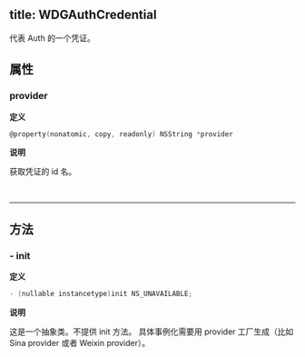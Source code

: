 title: WDGAuthCredential
---

代表 Auth 的一个凭证。

## 属性

### provider

**定义**

```objectivec
@property(nonatomic, copy, readonly) NSString *provider
```

**说明**

获取凭证的 id 名。

</br>

------

## 方法

### - init

**定义**

```objectivec
- (nullable instancetype)init NS_UNAVAILABLE;
```

**说明**

这是一个抽象类。不提供 init 方法。
具体事例化需要用 provider 工厂生成（比如 Sina provider 或者 Weixin provider）。